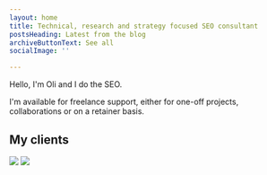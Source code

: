 ```yaml
---
layout: home
title: Technical, research and strategy focused SEO consultant
postsHeading: Latest from the blog
archiveButtonText: See all
socialImage: ''

---
```

Hello, I'm Oli and I do the SEO.

I'm available for freelance support, either for one-off projects, collaborations or on a retainer basis.

## My clients

![](/images/cb_logo_with_url-1white_xs.png)  ![](/images/skates-co-uk_xs.png)